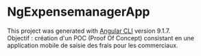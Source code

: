 # NgExpensemanagerApp

This project was generated with [Angular CLI](https://github.com/angular/angular-cli) version 9.1.7.<br/>
Objectif : création d'un POC (Proof Of Concept) consistant en une application mobile de saisie des frais pour les commerciaux.

